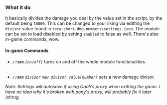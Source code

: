 ### What it do

It basically divides the damage you deal by the value set in the script, by the default being `10000`. This can be changed to your liking via editting the `divisor` value found in `tera-short-dmg-numbers\settings.json`. The module can be set to load disabled by setting `enabled` to false as well. There's also in-game commands, wow. 

#### In-game Commands

* ***`/!smn`***  *`[on/off]`* turns on and off the whole module functionalities.
######
* ***`/!smn`*** *`divisor` `new divisor value(number)`* sets a new damage divisor.

*Note: Settings will autosave if using Caali's proxy when exitting the game. I have no idea why it's broken with pony's proxy, will probably fix it later /shrug.*